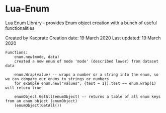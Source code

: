 # Lua-Enum
Lua Enum Library - provides Enum object creation with a bunch of useful functionalities

Created by Kacprate
Creation date: 19 March 2020
Last updated: 19 March 2020
	
	Functions:
		enum.new(mode, data)
		created a new enum of mode 'mode' (described lower) from dataset data
		
		enum.Wrap(value) -- wraps a number or a string into the enum, so we can compare our enums to strings or numbers
		for example enum.new("values", {test = 1}).test == enum.wrap(1) will return true
		
		enumObject.GetAll(enumObject) -- returns a table of all enum keys from an enum object (enumObject)
		(enumObject:GetAll())
